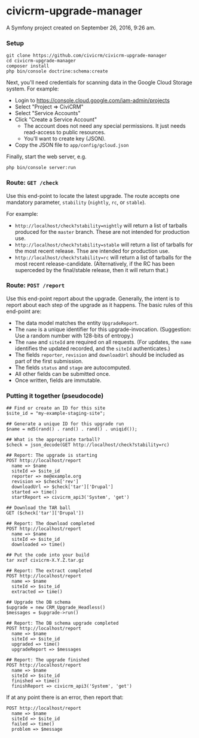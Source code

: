 # civicrm-upgrade-manager

A Symfony project created on September 26, 2016, 9:26 am.

### Setup

```
git clone https://github.com/civicrm/civicrm-upgrade-manager
cd civicrm-upgrade-manager
composer install
php bin/console doctrine:schema:create
```

Next, you'll need credentials for scanning data in the Google Cloud Storage
system. For example:
 * Login to https://console.cloud.google.com/iam-admin/projects
 * Select "Project => CiviCRM"
 * Select "Service Accounts"
 * Click "Create a Service Account"
   * The account does not need any special permissions. It just needs read-access to public resources.
   * You'll want to create key (JSON).
 * Copy the JSON file to `app/config/gcloud.json`

Finally, start the web server, e.g.

```
php bin/console server:run
```

### Route: `GET /check`

Use this end-point to locate the latest upgrade. The route accepts
one mandatory parameter, `stability` (`nightly`, `rc`, or `stable`).

For example:

 * `http://localhost/check?stability=nightly` will return a list of tarballs
   produced for the `master` branch. These are not intended for production use.
 * `http://localhost/check?stability=stable` will return a list of tarballs
   for the most recent release. Thse are intended for production use.
 * `http://localhost/check?stability=rc` will return a list of tarballs
   for the most recent release-candidate. (Alternatively, if the RC has been
   superceded by the final/stable release, then it will return that.)

### Route: `POST /report`

Use this end-point report about the upgrade. Generally, the intent is to
report about each step of the upgrade as it happens. The basic rules of
this end-point are:

 * The data model matches the entity `UpgradeReport`.
 * The `name` is a unique identifier for this upgrade-invocation. (Suggestion: Use a random number with 128-bits of entropy.)
 * The `name` and `siteId` are required on all requests. (For updates, the `name` identifies the updated recorded, and the `siteId` authenticates.)
 * The fields `reporter`, `revision` and `downloadUrl` should be included as part of the first submission.
 * The fields `status` and `stage` are autocomputed.
 * All other fields can be submitted once.
 * Once written, fields are immutable.

### Putting it together (pseudocode)

```
## Find or create an ID for this site
$site_id = "my-example-staging-site";

## Generate a unique ID for this upgrade run
$name = md5(rand() . rand() . rand() . uniqid());

## What is the appropriate tarball?
$check = json_decode(GET http://localhost/check?stability=rc)

## Report: The upgrade is starting
POST http://localhost/report
  name => $name
  siteId => $site_id
  reporter => me@example.org
  revision => $check['rev']
  downloadUrl => $check['tar']['Drupal']
  started => time()
  startReport => civicrm_api3('System', 'get')

## Download the TAR ball
GET ($check['tar']['Drupal'])

## Report: The download completed
POST http://localhost/report
  name => $name
  siteId => $site_id
  downloaded => time()

## Put the code into your build
tar xvzf civicrm-X.Y.Z.tar.gz

## Report: The extract completed
POST http://localhost/report
  name => $name
  siteId => $site_id
  extracted => time()

## Upgrade the DB schema
$upgrade = new CRM_Upgrade_Headless()
$messages = $upgrade->run()

## Report: The DB schema upgrade completed
POST http://localhost/report
  name => $name
  siteId => $site_id
  upgraded => time()
  upgradeReport => $messages

## Report: The upgrade finished
POST http://localhost/report
  name => $name
  siteId => $site_id
  finished => time()
  finishReport => civicrm_api3('System', 'get')
```

If at any point there is an error, then report that:

```
POST http://localhost/report
  name => $name
  siteId => $site_id
  failed => time()
  problem => $message
```
